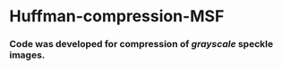 # Huffman-compression-MSF
### Code was developed for compression of ***grayscale*** speckle images. 
